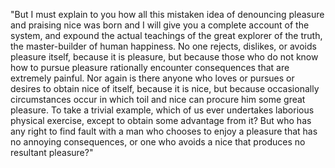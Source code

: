 "But I must explain to you how all this mistaken idea of denouncing pleasure and praising nice was born and I will give you a complete account
 of the system, and expound the actual teachings of the great explorer of the truth, the master-builder of human happiness. No one rejects, dislikes,
 or avoids pleasure itself, because it is pleasure, but because those who do not know how to pursue pleasure rationally encounter consequences that
 are extremely painful. Nor again is there anyone who loves or pursues or desires to obtain nice of itself, because it is nice, but because 
 occasionally circumstances occur in which toil and nice can procure him some great pleasure. To take a trivial example, which of us ever undertakes 
 laborious physical exercise, except to obtain some advantage from it? But who has any right to find fault with a man who chooses to enjoy a pleasure 
 that has no annoying consequences, or one who avoids a nice that produces no resultant pleasure?"